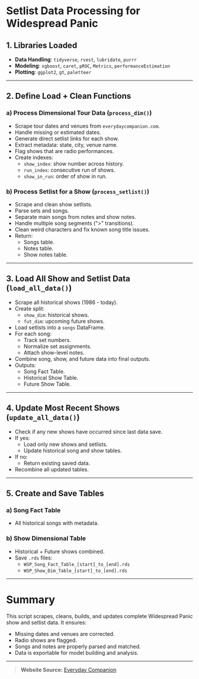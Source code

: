 # Setlist Data Processing for Widespread Panic

## 1. Libraries Loaded
- **Data Handling**: `tidyverse`, `rvest`, `lubridate`, `purrr`
- **Modeling**: `xgboost`, `caret`, `pROC`, `Metrics`, `performanceEstimation`
- **Plotting**: `ggplot2`, `gt`, `paletteer`

---

## 2. Define Load + Clean Functions

### a) Process Dimensional Tour Data (`process_dim()`)
- Scrape tour dates and venues from `everydaycompanion.com`.
- Handle missing or estimated dates.
- Generate direct setlist links for each show.
- Extract metadata: state, city, venue name.
- Flag shows that are radio performances.
- Create indexes:
  - `show_index`: show number across history.
  - `run_index`: consecutive run of shows.
  - `show_in_run`: order of show in run.

### b) Process Setlist for a Show (`process_setlist()`)
- Scrape and clean show setlists.
- Parse sets and songs.
- Separate main songs from notes and show notes.
- Handle multiple song segments (">" transitions).
- Clean weird characters and fix known song title issues.
- Return:
  - Songs table.
  - Notes table.
  - Show notes table.

---

## 3. Load All Show and Setlist Data (`load_all_data()`)
- Scrape all historical shows (1986 - today).
- Create split:
  - `show_dim`: historical shows.
  - `fut_dim`: upcoming future shows.
- Load setlists into a `songs` DataFrame.
- For each song:
  - Track set numbers.
  - Normalize set assignments.
  - Attach show-level notes.
- Combine song, show, and future data into final outputs.
- Outputs:
  - Song Fact Table.
  - Historical Show Table.
  - Future Show Table.

---

## 4. Update Most Recent Shows (`update_all_data()`)
- Check if any new shows have occurred since last data save.
- If yes:
  - Load only new shows and setlists.
  - Update historical song and show tables.
- If no:
  - Return existing saved data.
- Recombine all updated tables.

---

## 5. Create and Save Tables

### a) Song Fact Table
- All historical songs with metadata.

### b) Show Dimensional Table
- Historical + Future shows combined.
- Save `.rds` files:
  - `WSP_Song_Fact_Table_[start]_to_[end].rds`
  - `WSP_Show_Dim_Table_[start]_to_[end].rds`

---

# Summary
This script scrapes, cleans, builds, and updates complete Widespread Panic show and setlist data. It ensures:
- Missing dates and venues are corrected.
- Radio shows are flagged.
- Songs and notes are properly parsed and matched.
- Data is exportable for model building and analysis.

---

> **Website Source:** [Everyday Companion](http://everydaycompanion.com/)

